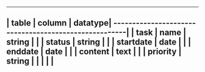 ------------------------------------------------------
| table            |    column         |      datatype|
------------------------------------------------------|
|    task          |     name          |   string     |
|                  |     status        |   string     |
|                  |     startdate     |   date       |
|                  |     enddate       |   date       |
|                  |     content       |   text       |
|                  |     priority      |   string     |
|                  |                   |              |
-------------------------------------------------------



